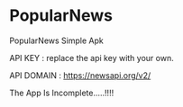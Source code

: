 # PopularNews
PopularNews Simple Apk 



API KEY :
replace the api key with your own.

API DOMAIN :
https://newsapi.org/v2/

The App Is Incomplete.....!!!!
